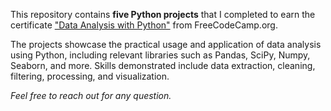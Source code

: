 This repository contains **five Python projects** that I completed to earn the certificate ["Data Analysis with Python"](https://www.freecodecamp.org/certification/antho-1/data-analysis-with-python-v7) from FreeCodeCamp.org.

The projects showcase the practical usage and application of data analysis using Python, including relevant libraries such as Pandas, SciPy, Numpy, Seaborn, and more. Skills demonstrated include data extraction, cleaning, filtering, processing, and visualization.

*Feel free to reach out for any question.*
